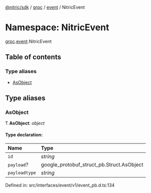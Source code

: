 [@nitric/sdk](../README.md) / [grpc](grpc.md) / [event](grpc.event.md) / NitricEvent

# Namespace: NitricEvent

[grpc](grpc.md).[event](grpc.event.md).NitricEvent

## Table of contents

### Type aliases

- [AsObject](grpc.event.nitricevent.md#asobject)

## Type aliases

### AsObject

Ƭ **AsObject**: *object*

#### Type declaration:

Name | Type |
:------ | :------ |
`id` | *string* |
`payload`? | google\_protobuf\_struct\_pb.Struct.AsObject |
`payloadtype` | *string* |

Defined in: src/interfaces/event/v1/event_pb.d.ts:134
